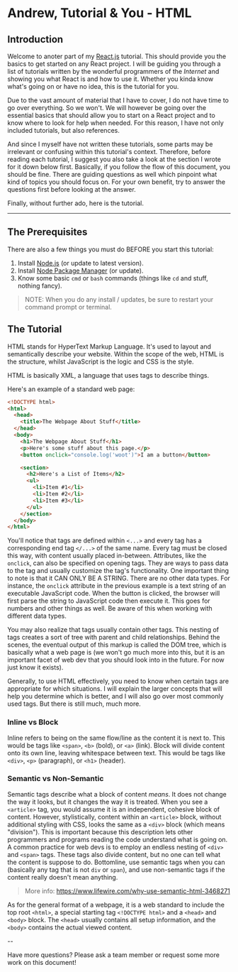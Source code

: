 # Andrew, Tutorial & You - HTML

## Introduction
Welcome to anoter part of my [React.js](https://reactjs.org/) tutorial. This should provide you the basics to get started on any React project. I will be guiding you through a list of tutorials written by the wonderful programmers of the _Internet_ and showing you what React is and how to use it. Whether you kinda know what's going on or have no idea, this is the tutorial for you.

Due to the vast amount of material that I have to cover, I do not have time to go over everything. So we won't. We will however be going over the essential basics that should allow you to start on a React project and to know where to look for help when needed. For this reason, I have not only included tutorials, but also references.

And since I myself have not written these tutorials, some parts may be irrelevant or confusing within this tutorial's context. Therefore, before reading each tutorial, I suggest you also take a look at the section I wrote for it down below first. Basically, if you follow the flow of this document, you should be fine. There are guiding questions as well which pinpoint what kind of topics you should focus on. For your own benefit, try to answer the questions first before looking at the answer.

Finally, without further ado, here is the tutorial.

---

## The Prerequisites
There are also a few things you must do BEFORE you start this tutorial:
1. Install [Node.js](https://nodejs.org) (or update to latest version).
2. Install [Node Package Manager](https://www.npmjs.com) (or update).
3. Know some basic `cmd` or `bash` commands (things like `cd` and stuff, nothing fancy).

> NOTE: When you do any install / updates, be sure to restart your command prompt or terminal.

## The Tutorial
HTML stands for HyperText Markup Language. It's used to layout and semantically describe your website. Within the scope of the web, HTML is the structure, whilst JavaScript is the logic and CSS is the style.

HTML is basically XML, a language that uses tags to describe things.

Here's an example of a standard web page:
```html
<!DOCTYPE html>
<html>
  <head>
    <title>The Webpage About Stuff</title>
  </head>
  <body>
    <h1>The Webpage About Stuff</h1>
    <p>Here's some stuff about this page.</p>
    <button onclick="console.log('woot')">I am a button</button>

    <section>
      <h2>Here's a List of Items</h2>
      <ul>
        <li>Item #1</li>
        <li>Item #2</li>
        <li>Item #3</li>
      </ul>
    </section>
  </body>
</html>
```

You'll notice that tags are defined within `<...>` and every tag has a corresponding end tag `</...>` of the same name. Every tag must be closed this way, with content usually placed in-between. Attributes, like the `onclick`, can also be specified on opening tags. They are ways to pass data to the tag and usually customize the tag's functionality. One important thing to note is that it CAN ONLY BE A STRING. There are no other data types. For instance, the `onclick` attribute in the previous example is a text string of an executable JavaScript code. When the button is clicked, the browser will first parse the string to JavaScript code then execute it. This goes for numbers and other things as well. Be aware of this when working with different data types.

You may also realize that tags usually contain other tags. This nesting of tags creates a sort of tree with parent and child relationships. Behind the scenes, the eventual output of this markup is called the DOM tree, which is basically what a web page is (we won't go much more into this, but it is an important facet of web dev that you should look into in the future. For now just know it exists).

Generally, to use HTML effectively, you need to know when certain tags are appropriate for which situations. I will explain the larger concepts that will help you determine which is better, and I will also go over most commonly used tags. But there is still much, much more.

### Inline vs Block
Inline refers to being on the same flow/line as the content it is next to. This would be tags like `<span>`, `<b>` (bold), or `<a>` (link). Block will divide content onto its own line, leaving whitespace between text. This would be tags like `<div>`, `<p>` (paragraph), or `<h1>` (header).

### Semantic vs Non-Semantic
Semantic tags describe what a block of content _means_. It does not change the way it looks, but it changes the way it is treated. When you see a `<article>` tag, you would assume it is an independent, cohesive block of content. However, stylistically, content within an `<article>` block, without additional styling with CSS, looks the same as a `<div>` block (which means "division"). This is important because this description lets other programmers and programs reading the code understand what is going on. A common practice for web devs is to employ an endless nesting of `<div>` and `<span>` tags. These tags also divide content, but no one can tell what the content is suppose to do. Bottomline, use semantic tags when you can (basically any tag that is not `div` or `span`), and use non-semantic tags if the content really doesn't mean anything.

> More info: https://www.lifewire.com/why-use-semantic-html-3468271

As for the general format of a webpage, it is a web standard to include the top root `<html>`, a special starting tag `<!DOCTYPE html>` and a `<head>` and `<body>` block. The `<head>` usually contains all setup information, and the `<body>` contains the actual viewed content.

--

Have more questions? Please ask a team member or request some more work on this document!

